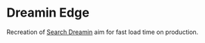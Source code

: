 # Dreamin Edge

Recreation of [Search Dreamin](https://github.com/SaltyAom/search-maidreamin) aim for fast load time on production.
